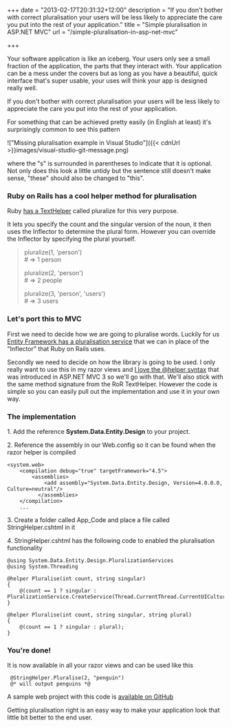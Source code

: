 +++
date = "2013-02-17T20:31:32+12:00"
description = "If you don't bother with correct pluralisation your users will be less likely to appreciate the care you put into the rest of your application."
title = "Simple pluralisation in ASP.NET MVC"
url = "/simple-pluralisation-in-asp-net-mvc"

+++

Your software application is like an iceberg. Your users only see a small fraction of the application, the parts that they interact with. Your application can be a mess under the covers but as long as you have a beautiful, quick interface that's super usable, your uses will think your app is designed really well.

If you don't bother with correct pluralisation your users will be less likely to appreciate the care you put into the rest of your application.

For something that can be achieved pretty easily (in English at least) it's surprisingly common to see this pattern

!["Missing pluralisation example in Visual Studio"]({{< cdnUrl >}}images/visual-studio-git-message.png)

where the "s" is surrounded in parentheses to indicate that it is optional. Not only does this look a little untidy but the sentence still doesn't make sense, "these" should also be changed to "this".

### Ruby on Rails has a cool helper method for pluralisation

Ruby [has a TextHelper](http://api.rubyonrails.org/classes/ActionView/Helpers/TextHelper.html#method-i-pluralize "ActionView::Helpers::TextHelper") called pluralize for this very purpose.

It lets you specify the count and the singular version of the noun, it then uses the Inflector to determine the plural form. However you can override the Inflector by specifying the plural yourself.

> pluralize(1, 'person') <br />
> \# => 1 person
>
> pluralize(2, 'person') <br />
> \# => 2 people
>
> pluralize(3, 'person', 'users') <br />
> \# => 3 users

### Let's port this to MVC

First we need to decide how we are going to pluralise words. Luckily for us [Entity Framework has a pluralisation service](http://www.hanselman.com/blog/FunWithNounPluralizationLibrariesAndTheNETFramework.aspx "Fun with Noun Pluralization libraries and the .NET Framework - Scott Hanselman") that we can in place of the "Inflector" that Ruby on Rails uses.

Secondly we need to decide on how the library is going to be used. I only really want to use this in my razor views and [I love the @helper syntax](http://weblogs.asp.net/scottgu/archive/2011/05/12/asp-net-mvc-3-and-the-helper-syntax-within-razor.aspx "ASP.NET MVC 3 and the @helper syntax within Razor - ScottGu's Blog") that was introduced in ASP.NET MVC 3 so we'll go with that. We'll also stick with the same method signature from the RoR TextHelper. However the code is simple so you can easily pull out the implementation and use it in your own way.

### The implementation

1\. Add the reference **System.Data.Entity.Design** to your project.

2\. Reference the assembly in our Web.config so it can be found when the razor helper is compiled

    <system.web>
        <compilation debug="true" targetFramework="4.5">
            <assemblies>
                <add assembly="System.Data.Entity.Design, Version=4.0.0.0, Culture=neutral"/>
              </assemblies>
        </compilation>
        ...

3\. Create a folder called App_Code and place a file called StringHelper.cshtml in it

4\. StringHelper.cshtml has the following code to enabled the pluralisation functionality

    @using System.Data.Entity.Design.PluralizationServices
    @using System.Threading

    @helper Pluralise(int count, string singular)
    {
        @(count == 1 ? singular : PluralizationService.CreateService(Thread.CurrentThread.CurrentUICulture).Pluralize(singular));
    }

    @helper Pluralise(int count, string singular, string plural)
    {
        @(count == 1 ? singular : plural);
    }

### You're done! 

It is now available in all your razor views and can be used like this

     @StringHelper.Pluralise(2, "penguin") 
     @* will output penguins *@

A sample web project with this code is [available on GitHub](https://github.com/myquay/Chq.PluralisationSample "myquay/Chq.PluralisationSample · GitHub")

Getting pluralisation right is an easy way to make your application look that little bit better to the end user.